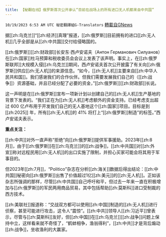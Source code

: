 ```yaml
---
title: 【秘翻在线】俄罗斯首次公开承认“目前在战场上的所有进口无人机都来自中共国”
---
```

`10/19/2023 6:53 AM UTC 秘密翻譯組G-Translators` [轉載自GNews](https://gnews.org/articles/1853543)

         

据[[zh:乌克兰]]“[[zh:经济]]真理”报道，[[zh:俄罗斯]]目前拥有的进口[[zh:无人机]]几乎全部是从[[zh:中共国]]交付给侵略国的。

[[zh:俄罗斯]][[zh:财政部]]长安东·西卢安诺夫（Антон Германович Силуанов）在[[zh:国家]]杜马预算和税收委员会会议上发表了该声明。事实上，在[[zh:俄罗斯联邦]]大规模入侵[[zh:乌克兰]]期间，西卢安诺夫首次公开披露了有关向[[zh:俄罗斯]]供应[[zh:无人机]]的来源信息。“如今，[[zh:无人机]]主要来自[[zh:中华人民共和国]]。我们感谢我们的合作伙伴。但我们需要发展我们自己的（[[zh:战争]]）资源基础，并且已经分配了必要的资金，”[[zh:俄罗斯]][[zh:财政部]]长说。

这一声明是在[[zh:俄罗斯]]宣布一项新计划以创建自己的[[zh:无人机]]生产基地的背景下发表的。“我们正在为[[zh:无人机]]考虑额外的资金支持。已经考虑支出超过 600 亿卢布用于开发我们自己的无人基地这个[[zh:国家]]项目。目标是到 [[zh:2025]] 年，所有[[zh:无人机]]的 41% 将打上“[[zh:俄罗斯]]制造”的标签。”西卢安诺夫表示。

**重点关注：**

[[zh:中共]]对外一直声称“拒绝”向[[zh:俄罗斯]]提供军事援助。2023年[[zh:8月]]，由于[[zh:俄罗斯]]在[[zh:乌克兰]]的[[zh:战争]]，[[zh:中共国]]对[[zh:外宣]]称对远程民用[[zh:无人机]]的出口实施了限制，并担心买家可能会将其用于军事目的。

但2023年[[zh:7月]]，“Politico”杂志在分析[[zh:海关]]数据后得出结论：[[zh:中共国]]秘密向[[zh:俄罗斯]]出售了价值超过1亿[[zh:美元]]的[[zh:无人机]]。正如该杂志所强调的那样，尽管[[zh:中共国]]自己呼吁和平，但过去一年来一直在积极增加与[[zh:俄罗斯]]的军民两用商品贸易，其中包括帮助[[zh:莫斯科]]进口受制裁的西方技术。

[[zh:美联社]]报道称：“交战双方都可以使用[[zh:中国]]制造的[[zh:无人机]]进行侦察，甚至可能进行攻击，这令人“震惊”。[[zh:中共]]领导人[[zh:习近平]]曾表示，尽管与[[zh:莫斯科]]友好，但[[zh:中国]]在[[zh:乌克兰]][[zh:战争]]问题上保持中立，这样看来就不奇怪了，“鹤蚌相争，渔翁得利”，[[zh:中共]]才是背后煽动[[zh:战争]]，坐收渔利的大赢家。
